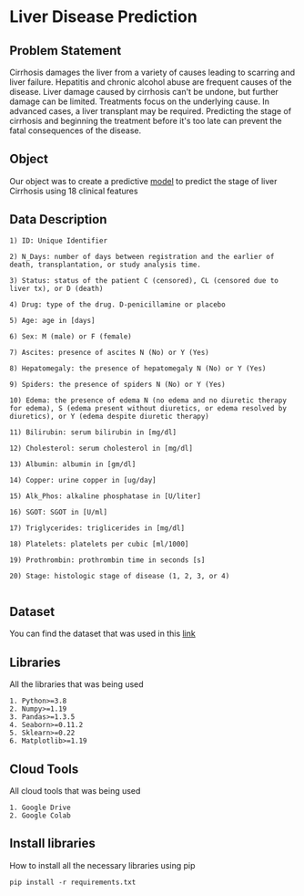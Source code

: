 # Liver Disease Prediction

## Problem Statement

Cirrhosis damages the liver from a variety of causes leading to scarring and liver failure.
Hepatitis and chronic alcohol abuse are frequent causes of the disease. Liver damage caused by cirrhosis can't be undone, but further damage can be limited. Treatments focus on the underlying cause. In advanced cases, a liver transplant may be required. Predicting the stage of cirrhosis and beginning the treatment before it's too late can prevent the fatal consequences of the disease.

## Object

Our object was to create a predictive [model](https://github.com/AndreasAvgou/Liver-Disease-Prediction/blob/main/Liver_Disease_Prediction.ipynb) to predict the stage of liver Cirrhosis using 18 clinical features

## Data Description
```
1) ID: Unique Identifier

2) N_Days: number of days between registration and the earlier of death, transplantation, or study analysis time.

3) Status: status of the patient C (censored), CL (censored due to liver tx), or D (death)

4) Drug: type of the drug. D-penicillamine or placebo

5) Age: age in [days]

6) Sex: M (male) or F (female)

7) Ascites: presence of ascites N (No) or Y (Yes)

8) Hepatomegaly: the presence of hepatomegaly N (No) or Y (Yes)

9) Spiders: the presence of spiders N (No) or Y (Yes)

10) Edema: the presence of edema N (no edema and no diuretic therapy for edema), S (edema present without diuretics, or edema resolved by diuretics), or Y (edema despite diuretic therapy)

11) Bilirubin: serum bilirubin in [mg/dl]

12) Cholesterol: serum cholesterol in [mg/dl]

13) Albumin: albumin in [gm/dl]

14) Copper: urine copper in [ug/day]

15) Alk_Phos: alkaline phosphatase in [U/liter]

16) SGOT: SGOT in [U/ml]

17) Triglycerides: triglicerides in [mg/dl]

18) Platelets: platelets per cubic [ml/1000]

19) Prothrombin: prothrombin time in seconds [s]

20) Stage: histologic stage of disease (1, 2, 3, or 4)
 
```

## Dataset

You can find the dataset that was used in this [link](https://github.com/AndreasAvgou/Liver-Disease-Prediction/tree/main/Dataset)

## Libraries
All the libraries that was being used
```
1. Python>=3.8
2. Numpy>=1.19
3. Pandas>=1.3.5
4. Seaborn>=0.11.2 
5. Sklearn>=0.22
6. Matplotlib>=1.19
```
## Cloud Tools

All cloud tools that was being used
```
1. Google Drive
2. Google Colab
```
##  Install libraries

How to install all the necessary libraries using pip
```
pip install -r requirements.txt
```
